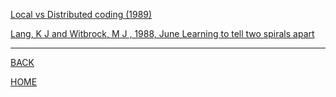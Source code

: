 
[Local vs Distributed coding (1989)](thorpe1989/summary.md)

[Lang, K J  and Witbrock, M J , 1988, June  Learning to tell two spirals apart](lang1988spirals/summary.md)

---
[BACK](../index.md)

[HOME]( ../../index.md)
